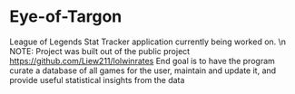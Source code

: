 # Eye-of-Targon
League of Legends Stat Tracker application currently being worked on. \n
NOTE: Project was built out of the public project https://github.com/Liew211/lolwinrates
End goal is to have the program curate a database of all games for the user, maintain and update it, and provide useful statistical insights from the data
